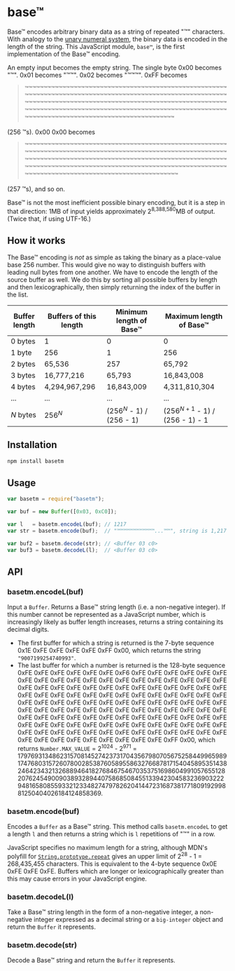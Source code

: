 # base™

Base™ encodes arbitrary binary data as a string of repeated "™" characters. With analogy to the [unary numeral system](https://en.wikipedia.org/wiki/Unary_numeral_system), the binary data is encoded in the length of the string. This JavaScript module, `base™`, is the first implementation of the Base™ encoding.

An empty input becomes the empty string. The single byte 0x00 becomes "™". 0x01 becomes "™™". 0x02 becomes "™™™". 0xFF becomes

> ™™™™™™™™™™™™™™™™™™™™™™™™™™™™™™™™™™™™™™™™™™™™™™™™™™™™™™™™™™™™™™™™™™™™™™™™™™™™™™™™™™™™™™™™™™™™™™™™™™™™™™™™™™™™™™™™™™™™™™™™™™™™™™™™™™™™™™™™™™™™™™™™™™™™™™™™™™™™™™™™™™™™™™™™™™™™™™™™™™™™™™™™™™™™™™™™™™™™™™™™™™™™™™™™™™™™™™™™™™™™™™™™™™™™™™™™™™™™™™™™™™™™™™™™™™™™™™™™

(256 ™s). 0x00 0x00 becomes

> ™™™™™™™™™™™™™™™™™™™™™™™™™™™™™™™™™™™™™™™™™™™™™™™™™™™™™™™™™™™™™™™™™™™™™™™™™™™™™™™™™™™™™™™™™™™™™™™™™™™™™™™™™™™™™™™™™™™™™™™™™™™™™™™™™™™™™™™™™™™™™™™™™™™™™™™™™™™™™™™™™™™™™™™™™™™™™™™™™™™™™™™™™™™™™™™™™™™™™™™™™™™™™™™™™™™™™™™™™™™™™™™™™™™™™™™™™™™™™™™™™™™™™™™™™™™™™™™™™

(257 ™s), and so on.

Base™ is not the most inefficient possible binary encoding, but it is a step in that direction: 1MB of input yields approximately 2<sup>8,388,580</sup>MB of output. (Twice that, if using UTF-16.)

## How it works

The Base™ encoding is *not* as simple as taking the binary as a place-value base 256 number. This would give no way to distinguish buffers with leading null bytes from one another. We have to encode the length of the source buffer as well. We do this by sorting all possible buffers by length and then lexicographically, then simply returning the index of the buffer in the list.

| Buffer length | Buffers of this length | Minimum length of Base™ | Maximum length of Base™ |
| ------------- | ---------------------- | ----------------------- | ----------------------- |
| 0 bytes       | 1                      | 0                       | 0                       |
| 1 byte        | 256                    | 1                       | 256                     |
| 2 bytes       | 65,536                 | 257                     | 65,792                  |
| 3 bytes       | 16,777,216             | 65,793                  | 16,843,008              |
| 4 bytes       | 4,294,967,296          | 16,843,009              | 4,311,810,304           |
| ...           | ...                    | ...                     | ...                     |
| <var>N</var> bytes | 256<sup><var>N</var></sup> | (256<sup><var>N</var></sup> - 1) / (256 - 1) | (256<sup><var>N</var> + 1</sup> - 1) / (256 - 1) - 1 |

## Installation

```bash
npm install basetm
```

## Usage

```js
var basetm = require("basetm");

var buf = new Buffer([0x03, 0xC0]); 

var l   = basetm.encodeL(buf); // 1217
var str = basetm.encode(buf);  // "™™™™™™™™™™™™...™™", string is 1,217 characters long

var buf2 = basetm.decode(str); // <Buffer 03 c0>
var buf3 = basetm.decodeL(l);  // <Buffer 03 c0>
```

## API

### basetm.encodeL(buf)

Input a `Buffer`. Returns a Base™ string length (i.e. a non-negative integer). If this number cannot be represented as a JavaScript number, which is increasingly likely as buffer length increases, returns a string containing its decimal digits.

* The first buffer for which a string is returned is the 7-byte sequence 0x1E 0xFE 0xFE 0xFE 0xFE 0xFF 0x00, which returns the string `"9007199254740993"`.
* The last buffer for which a number is returned is the 128-byte sequence 0xFE 0xFE 0xFE 0xFE 0xFE 0xFE 0xF6 0xFE 0xFE 0xFE 0xFE 0xFE 0xFE 0xFE 0xFE 0xFE 0xFE 0xFE 0xFE 0xFE 0xFE 0xFE 0xFE 0xFE 0xFE 0xFE 0xFE 0xFE 0xFE 0xFE 0xFE 0xFE 0xFE 0xFE 0xFE 0xFE 0xFE 0xFE 0xFE 0xFE 0xFE 0xFE 0xFE 0xFE 0xFE 0xFE 0xFE 0xFE 0xFE 0xFE 0xFE 0xFE 0xFE 0xFE 0xFE 0xFE 0xFE 0xFE 0xFE 0xFE 0xFE 0xFE 0xFE 0xFE 0xFE 0xFE 0xFE 0xFE 0xFE 0xFE 0xFE 0xFE 0xFE 0xFE 0xFE 0xFE 0xFE 0xFE 0xFE 0xFE 0xFE 0xFE 0xFE 0xFE 0xFE 0xFE 0xFE 0xFE 0xFE 0xFE 0xFE 0xFE 0xFE 0xFE 0xFE 0xFE 0xFE 0xFE 0xFE 0xFE 0xFE 0xFE 0xFE 0xFE 0xFE 0xFE 0xFE 0xFE 0xFE 0xFE 0xFE 0xFE 0xFE 0xFE 0xFE 0xFE 0xFE 0xFE 0xFE 0xFE 0xFE 0xFE 0xFE 0xFE 0xFE 0xFE 0xFF 0x00, which returns `Number.MAX_VALUE` = 2<sup>1024</sup> - 2<sup>971</sup> = 179769313486231570814527423731704356798070567525844996598917476803157260780028538760589558632766878171540458953514382464234321326889464182768467546703537516986049910576551282076245490090389328944075868508455133942304583236903222948165808559332123348274797826204144723168738177180919299881250404026184124858369.

### basetm.encode(buf)

Encodes a `Buffer` as a Base™ string. This method calls `basetm.encodeL` to get a length `l` and then returns a string which is `l` repetitions of "™" in a row.

JavaScript specifies no maximum length for a string, although MDN's polyfill for [`String.prototype.repeat`](https://developer.mozilla.org/en/docs/Web/JavaScript/Reference/Global_Objects/String/repeat) gives an upper limit of 2<sup>28</sup> - 1 = 268,435,455 characters. This is equivalent to the 4-byte sequence 0x0E 0xFE 0xFE 0xFE. Buffers which are longer or lexicographically greater than this may cause errors in your JavaScript engine.

### basetm.decodeL(l)

Take a Base™ string length in the form of a non-negative integer, a non-negative integer expressed as a decimal string or a `big-integer` object and return the `Buffer` it represents.

### basetm.decode(str)

Decode a Base™ string and return the `Buffer` it represents.
